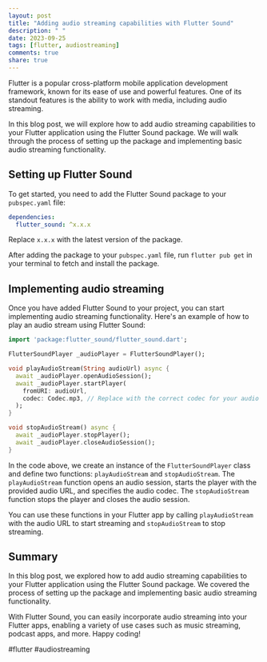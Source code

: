 ```yaml
---
layout: post
title: "Adding audio streaming capabilities with Flutter Sound"
description: " "
date: 2023-09-25
tags: [flutter, audiostreaming]
comments: true
share: true
---
```


Flutter is a popular cross-platform mobile application development framework, known for its ease of use and powerful features. One of its standout features is the ability to work with media, including audio streaming.

In this blog post, we will explore how to add audio streaming capabilities to your Flutter application using the Flutter Sound package. We will walk through the process of setting up the package and implementing basic audio streaming functionality.

## Setting up Flutter Sound

To get started, you need to add the Flutter Sound package to your `pubspec.yaml` file:

```yaml
dependencies:
  flutter_sound: ^x.x.x
```

Replace `x.x.x` with the latest version of the package.

After adding the package to your `pubspec.yaml` file, run `flutter pub get` in your terminal to fetch and install the package.

## Implementing audio streaming

Once you have added Flutter Sound to your project, you can start implementing audio streaming functionality. Here's an example of how to play an audio stream using Flutter Sound:

```dart
import 'package:flutter_sound/flutter_sound.dart';

FlutterSoundPlayer _audioPlayer = FlutterSoundPlayer();

void playAudioStream(String audioUrl) async {
  await _audioPlayer.openAudioSession();
  await _audioPlayer.startPlayer(
    fromURI: audioUrl,
    codec: Codec.mp3, // Replace with the correct codec for your audio stream
  );
}

void stopAudioStream() async {
  await _audioPlayer.stopPlayer();
  await _audioPlayer.closeAudioSession();
}
```

In the code above, we create an instance of the `FlutterSoundPlayer` class and define two functions: `playAudioStream` and `stopAudioStream`. The `playAudioStream` function opens an audio session, starts the player with the provided audio URL, and specifies the audio codec. The `stopAudioStream` function stops the player and closes the audio session.

You can use these functions in your Flutter app by calling `playAudioStream` with the audio URL to start streaming and `stopAudioStream` to stop streaming.

## Summary

In this blog post, we explored how to add audio streaming capabilities to your Flutter application using the Flutter Sound package. We covered the process of setting up the package and implementing basic audio streaming functionality.

With Flutter Sound, you can easily incorporate audio streaming into your Flutter apps, enabling a variety of use cases such as music streaming, podcast apps, and more. Happy coding!

#flutter #audiostreaming